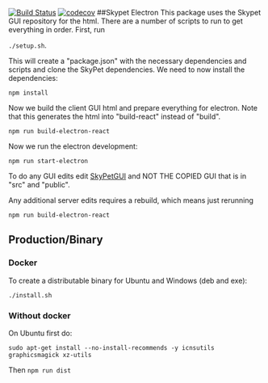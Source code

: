 [![Build Status](https://travis-ci.org/SkyPet/SkyPetDesktop.svg?branch=master)](https://travis-ci.org/SkyPet/SkyPetDesktop)
[![codecov](https://codecov.io/gh/SkyPet/SkyPetDesktop/branch/master/graph/badge.svg)](https://codecov.io/gh/SkyPet/SkyPetDesktop)
##Skypet Electron
This package uses the Skypet GUI repository for the html.  There are a number of scripts to run to get everything in order.  First, run 

`./setup.sh`. 

This will create a "package.json" with the necessary dependencies and scripts and clone the SkyPet dependencies.  We need to now install the dependencies:

`npm install`

Now we build the client GUI html and prepare everything for electron. Note that this generates the html into "build-react" instead of "build".

`npm run build-electron-react`

Now we run the electron development:

`npm run start-electron`

To do any GUI edits edit [SkyPetGUI](https://github.com/SkyPet/SkyPetGUI) and NOT THE COPIED GUI that is in "src" and "public".  

Any additional server edits requires a rebuild, which means just rerunning 

`npm run build-electron-react`

## Production/Binary

### Docker
To create a distributable binary for Ubuntu and Windows (deb and exe):

`./install.sh`

### Without docker
On Ubuntu first do:

`sudo apt-get install --no-install-recommends -y icnsutils graphicsmagick xz-utils`

Then `npm run dist`